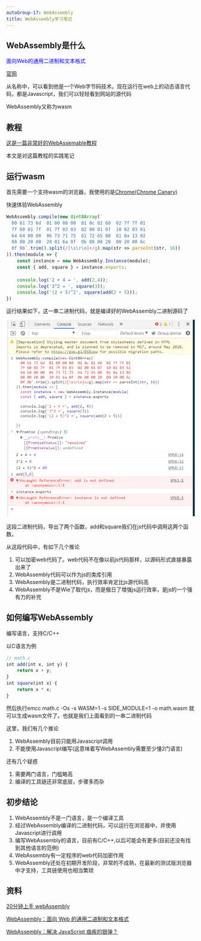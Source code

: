 ```yaml
---
autoGroup-17: WebAssembly
title: WebAssembly学习笔记
---
```

## WebAssembly是什么
<span style="color: blue">面向Web的通用二进制和文本格式</span>

[官网](http://webassembly.org/)

从名称中，可以看到他是一个Web字节码技术。现在运行在web上的动态语言代码，都是Javascript，我们可以轻轻看到网站的源代码

WebAssembly又称为wasm

## 教程
[这是一篇非常好的WebAssemable教程](https://segmentfault.com/a/1190000008402872)

本文是对这篇教程的实践笔记

## 运行wasm
首先需要一个支持wasm的浏览器，我使用的是[Chrome(Chrome Canary)](https://www.google.com/chrome/browser/canary.html)

快速体验WebAssembly
```js
WebAssembly.compile(new Uint8Array(`
  00 61 73 6d  01 00 00 00  01 0c 02 60  02 7f 7f 01
  7f 60 01 7f  01 7f 03 03  02 00 01 07  10 02 03 61
  64 64 00 00  06 73 71 75  61 72 65 00  01 0a 13 02
  08 00 20 00  20 01 6a 0f  0b 08 00 20  00 20 00 6c
  0f 0b`.trim().split(/[\s\r\n]+/g).map(str => parseInt(str, 16))
)).then(module => {
    const instance = new WebAssembly.Instance(module);
    const { add, square } = instance.exports;

    console.log('2 + 4 = ', add(2,4));
    console.log('3^2 = ', square(3));
    console.log('(2 + 5)^2', square(add(2 + 5)));
})
```
运行结果如下，这一串二进制代码，就是编译好的WebAssembly二进制源码了

![运行结果](./images/1332607-81bfaf4dfb43bc9c.jpg)

这段二进制代码，导出了两个函数，add和square我们在js代码中调用这两个函数。

从这段代码中，有如下几个推论
1. 可以加密web代码了。web代码不在像以前js代码那样，以源码形式直接暴露出来了
2. WebAssembly代码可以作为js的类库引用
3. WebAssembly是二进制代码，执行效率肯定比js源代码高
4. WebAssembly不是Wie了取代js，而是俄日了增强js运行效率，是js的一个强有力的补充

## 如何编写WebAssembly
编写语言，支持C/C++

以C语言为例
```js
// math.c
int add(int x, int y) {
    return x + y;
}
int square(int x) {
    return x * x;
}
```
然后执行emcc math.c -Os -s WASM=1 -s SIDE_MODULE=1 -o math.wasm 就可以生成wasm文件了。也就是我们上面看到的一串二进制代码

这里，我们有几个推论
1. WebAssembly目前只能用Javascript调用
2. 不能使用Javascript编写(这意味着写WebAssembly需要至少懂2门语言)

还有几个疑惑
1. 需要两门语言，门槛略高
2. 编译的工具链还非常底层，步骤多而杂

## 初步结论
1. WebAssembly不是一门语言，是一个编译工具
2. 经过WebAssembly编译的二进制代码，可以运行在浏览器中，并使用Javascript进行调用
3. 编写WebAssembly的语言，目前有C/C++,以后可能会有更多(目前还没有找到其他语言的范例)
4. WebAssembly有一定程序的web代码加密作用
5. WebAssembly还处在初期开发阶段，非常的不成熟，在最新的测试版浏览器中才支持，工具链使用也相当繁琐

## 资料
[20分钟上手 webAssembly](https://juejin.cn/post/6844903661982728200)

[WebAssembly：面向 Web 的通用二进制和文本格式](https://www.infoq.cn/news/2015/06/webassembly-wasm/)

[WebAssembly：解决 JavaScript 痼疾的银弹？](https://www.infoq.cn/news/2017/07/WebAssembly-solve-JavaScript/)
